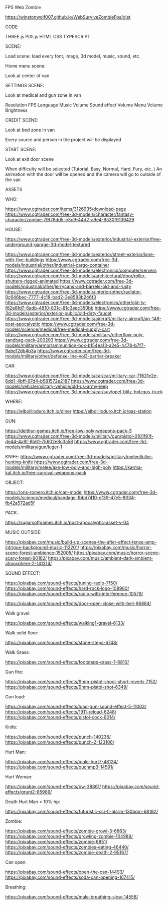 FPS Web Zombie

https://winstonwolf007.github.io/WebSurviveZombieFps/dist



CODE

THREE.js
PIXI.js
HTML
CSS
TYPESCRIPT

SCENE:

Load scene: load every font, image, 3d model, music, sound, etc.

Home menu scene:

Look at center of van

SETTINGS SCENE:

Look at medical and gun zone in van

Resolution
FPS
Language
Music Volume
Sound effect Volume
Menu Volume
Brightness


CREDIT SCENE:

Look at bed zone in van

Every source and person in the project will be displayed

START SCENE:

Look at exit door scene

When difficulty will be selected (Tutorial, Easy, Normal, Hard, Fury, etc..)
An animation with the door will be opened and the camera will go to outside of the van

ASSETS

WHO:

https://www.cgtrader.com/items/3126935/download-page
https://www.cgtrader.com/free-3d-models/character/fantasy-character/zombie-79f78dd5-e3c9-44d2-a9e4-9530f9139426


HOUSE:


https://www.cgtrader.com/free-3d-models/exterior/industrial-exterior/free-underground-garage-3d-model-textured

https://www.cgtrader.com/free-3d-models/exterior/street-exterior/lane-with-five-buildings
https://www.cgtrader.com/free-3d-models/industrial/other/industrial-cargo-container
https://www.cgtrader.com/free-3d-models/electronics/computer/servers
https://www.cgtrader.com/free-3d-models/architectural/door/roller-shutters-rigged-animated
https://www.cgtrader.com/free-3d-models/industrial/other/jerrycans-and-barrels-old-and-rusty
https://www.cgtrader.com/free-3d-models/interior/other/radiator-9c646bec-7777-4c18-bad2-3e8583b246f3
https://www.cgtrader.com/free-3d-models/electronics/other/old-tv-f82e6fd7-6adb-4810-831c-81c3eec350bb
https://www.cgtrader.com/free-3d-models/exterior/exterior-public/old-dirty-faucet
https://www.cgtrader.com/free-3d-models/aircraft/military-aircraft/an-148-post-apocalyptic
https://www.cgtrader.com/free-3d-models/science/medical/free-medical-supply-cart
https://www.cgtrader.com/free-3d-models/military/other/low-poly-sandbag-pack-200203
https://www.cgtrader.com/free-3d-models/military/armor/ammunition-box-b154ea13-a2e5-4478-b7f7-9abe12db4b3a
https://www.cgtrader.com/free-3d-models/military/other/defense-line-vol3-barrier-breaker


CAR:

https://www.cgtrader.com/free-3d-models/car/car/military-car-71621e2e-6dd1-4bff-97d4-b581572e2187
https://www.cgtrader.com/free-3d-models/vehicle/military-vehicle/old-us-army-jeep
https://www.cgtrader.com/free-3d-models/car/suv/opel-blitz-holzgas-truck




WHERE:

https://elbolilloduro.itch.io/diner
https://elbolilloduro.itch.io/gas-station

GUN:


https://delthor-games.itch.io/free-low-poly-weapons-pack-3
https://www.cgtrader.com/free-3d-models/military/gun/pistol-0101f91f-de44-4a9f-8b61-75602e8c3a58
https://www.cgtrader.com/free-3d-models/military/gun/luger-1


KNIFE:
https://www.cgtrader.com/free-3d-models/military/melee/killer-hunting-knife
https://www.cgtrader.com/free-3d-models/military/melee/axe-low-poly-and-high-poly
https://karma-kat.itch.io/free-survival-weapons-pack

OBJECT:


https://oris-romero.itch.io/can-model
https://www.cgtrader.com/free-3d-models/science/medical/bandage-fbbd7410-ef39-47e5-8034-fb42a572ad5f



PACK:

https://sugarsoftgames.itch.io/post-apocalyptic-asset-v-04

MUSIC OUTSIDE:

https://pixabay.com/music/build-up-scenes-the-after-effect-tense-amp-intrigue-background-music-112201/
https://pixabay.com/music/horror-scene-forest-ambience-152005/
https://pixabay.com/music/horror-scene-scary-forest-90162/
https://pixabay.com/music/ambient-dark-ambient-atmosphere-2-141314/

SOUND EFFECT:

https://pixabay.com/sound-effects/tuning-radio-7150/
https://pixabay.com/sound-effects/hard-rock-logo-108960/
https://pixabay.com/sound-effects/radio-with-interference-10579/

https://pixabay.com/sound-effects/door-open-close-with-bell-96884/

Walk gravel:

https://pixabay.com/sound-effects/walking1-gravel-6133/

Walk solid floor:

https://pixabay.com/sound-effects/stone-steps-6748/

Walk Grass:

https://pixabay.com/sound-effects/footsteps-grass-1-6810/

Gun fire:


https://pixabay.com/sound-effects/9mm-pistol-shoot-short-reverb-7152/
https://pixabay.com/sound-effects/9mm-pistol-shot-6349/

Gun load:

https://pixabay.com/sound-effects/load-gun-sound-effect-5-11003/
https://pixabay.com/sound-effects/1911-reload-6248/
https://pixabay.com/sound-effects/pistol-cock-6014/

Knife:

https://pixabay.com/sound-effects/punch-140236/
https://pixabay.com/sound-effects/punch-2-123106/

Hurt Man:

https://pixabay.com/sound-effects/male-hurt7-48124/
https://pixabay.com/sound-effects/ouchmp3-14591/

Hurt Woman:

https://pixabay.com/sound-effects/ow-38861/
https://pixabay.com/sound-effects/grunt2-85989/

Death Hurt Man < 10% hp:

https://pixabay.com/sound-effects/futuristic-sci-fi-alarm-130bpm-68192/

Zombie:

https://pixabay.com/sound-effects/zombie-growl-3-6863/
https://pixabay.com/sound-effects/growling-zombie-104988/
https://pixabay.com/sound-effects/zombie-6851/
https://pixabay.com/sound-effects/zombies-eating-46440/
https://pixabay.com/sound-effects/zombie-death-2-95167/

Can open:

https://pixabay.com/sound-effects/open-the-can-14493/
https://pixabay.com/sound-effects/soda-can-opening-167415/

Breathing:

https://pixabay.com/sound-effects/male-breathing-slow-14558/








